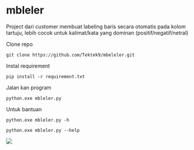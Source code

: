 # mbleler
Project dari customer membuat labeling baris secara otomatis pada kolom tartuju, lebih cocok untuk kalimat/kata yang dominan (positif/negatif/netral)


Clone repo
```
git clone https://github.com/Tektek9/mbeleler.git
```

Instal requirement
```
pip install -r requirement.txt
```

Jalan kan program
```
python.exe mbleler.py
```

Untuk bantuan 
```
python.exe mbleler.py -h
```
```
python.exe mbleler.py --help
```
![](https://github.com/Tektek9/mbeleler/blob/main/demo.gif)
